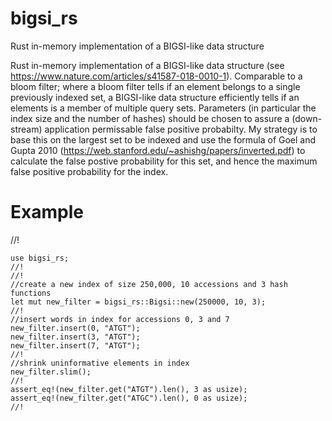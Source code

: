 # bigsi_rs
Rust in-memory implementation of a BIGSI-like data structure

Rust in-memory implementation of a BIGSI-like data structure (see https://www.nature.com/articles/s41587-018-0010-1).
Comparable to a bloom filter; where a bloom filter tells if an element belongs to a single previously indexed set, a 
BIGSI-like data structure efficiently tells if an elements is a member of multiple query sets. Parameters (in particular
the index size and the number of hashes) should be chosen to assure a (down-stream) application permissable false positive probabilty. My strategy is to base this on the largest set to be indexed and use the formula of Goel and Gupta 2010 (https://web.stanford.edu/~ashishg/papers/inverted.pdf) to calculate the false postive probability for this set, and hence the maximum false positive probability for the index.     
  
# Example
//!
```
use bigsi_rs;
//!
//!
//create a new index of size 250,000, 10 accessions and 3 hash functions
let mut new_filter = bigsi_rs::Bigsi::new(250000, 10, 3);
//!
//insert words in index for accessions 0, 3 and 7        
new_filter.insert(0, "ATGT");
new_filter.insert(3, "ATGT");
new_filter.insert(7, "ATGT");
//!
//shrink uninformative elements in index
new_filter.slim();
//!
assert_eq!(new_filter.get("ATGT").len(), 3 as usize);
assert_eq!(new_filter.get("ATGC").len(), 0 as usize);
//!
```
